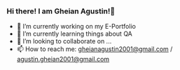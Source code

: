 ### Hi there! I am Gheian Agustin!👋

<!--
**y4to/y4to** is a ✨ _special_ ✨ repository because its `README.md` (this file) appears on your GitHub profile.

Here are some ideas to get you started: -->

- 🔭 I’m currently working on my E-Portfolio
- 🌱 I’m currently learning things about QA
- 👯 I’m looking to collaborate on ...
- 📫 How to reach me: gheianagustin2001@gmail.com / agustin.gheian2001@gmail.com

